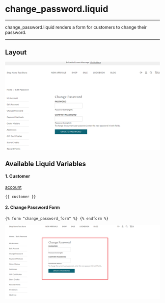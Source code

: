 # change\_password.liquid

---

change_password.liquid renders a form for customers to change their password.

---


## Layout

![Change Password](<../../../assets/images/documents/image (8).png>)

## Available Liquid Variables

#### 1. Customer

[account](liquid/variables/account.md)

```
{{ customer }}
```

#### 2. Change Password Form

```
{% form "change_password_form" %} {% endform %}
```

![Change Password Form](../../../assets/images/documents/changepasswordform.png)

